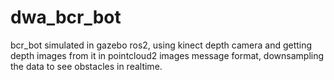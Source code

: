 # dwa_bcr_bot
bcr_bot simulated in gazebo ros2, using kinect depth camera and getting depth images from it in pointcloud2 images message format, downsampling the data to see obstacles in realtime.
